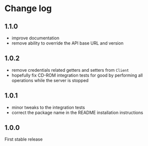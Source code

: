 # Change log

## 1.1.0

* improve documentation
* remove ability to override the API base URL and version

## 1.0.2

* remove credentials related getters and setters from `Client`
* hopefully fix CD-ROM integration tests for good by performing all operations while the server is stopped

## 1.0.1

* minor tweaks to the integration tests
* correct the package name in the README installation instructions

## 1.0.0

First stable release
